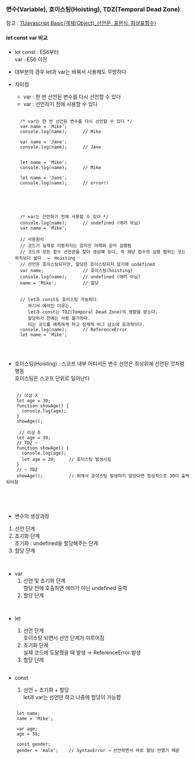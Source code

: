 ### 변수(Variable), 호이스팅(Hoisting), TDZ(Temporal Dead Zone)
참고 : [11Javascript Basic(객체(Object)_선언문, 표현식, 화살표함수)](https://github.com/Son-Sumin/react-notes/blob/main/Javascript%20Basic/11Javascript%20Basic(%EA%B0%9D%EC%B2%B4(Object)_%EC%84%A0%EC%96%B8%EB%AC%B8%2C%20%ED%91%9C%ED%98%84%EC%8B%9D%2C%20%ED%99%94%EC%82%B4%ED%91%9C%ED%95%A8%EC%88%98).md)   

#### let const var 비교   
- let const : ES6부터   
  var : ES6 이전   
- 대부분의 경우 let과 var는 바꿔서 사용해도 무방하다
- 차이점
  * var : 한 번 선언된 변수를 다시 선언할 수 있다
  * var : 선언하기 전에 사용할 수 있다
  <pre>
  <code>
    /* var는 한 번 선언된 변수를 다시 선언할 수 있다 */
    var name = 'Mike';
    console.log(name);      // Mike

    var name = 'Jane';
    console.log(name);      // Jane


    let name = 'Mike';
    console.log(name);      // Mike

    let name = 'Jane';
    console.log(name);      // error!!
  </code>
  </pre>
  <br>

  <pre>
  <code>
    /* var는 선언하기 전에 사용할 수 있다 */
    console.log(name);      // undefined (에러 아님)
    var name = 'Mike';

    // 사용원리
    // 코드가 실제로 이동하지는 않지만 아래와 같이 실행됨
    // 코드의 모든 함수 선언문을 찾아 생성해 둔다, 즉 해당 함수의 실행 범위는 코드 위치보다 넓다  →  Hoisting
    // 선언은 호이스팅되지만, 할당은 호이스팅되지 않기에 undefined
    var name;               // 호이스팅(hoisting)
    console.log(name);      // undefined (에러 아님)
    name = 'Mike';          // 할당


    // let과 const도 호이스팅 가능하다.
       여기서 에러인 이유는,
       let과 const는 TDZ(Temporal Dead Zone)의 영향을 받는다.
       할당하기 전에는 사용 불가하다.
       이는 코드를 예측하게 하고 잠재적 버그 감소에 효과적이다.
    console.log(name);      // ReferenceError
    let name = 'Mike';
  </code>
  </pre>
  <br>

- 호이스팅(Hoisting) : 스코프 내부 어디서든 변수 선언은 최상위에 선언된 것처럼 행동   
  호이스팅은 스코프 단위로 일어난다   
  
<pre>
<code>
    // 이상 X
    let age = 30;
    function showAge() {
      console.log(age);
    }
    showAge();

     // 이상 O
    let age = 30;
    // TDZ ~
    function showAge() {  
      console.log(age);
      let age = 20;     // 호이스팅 발생시킴
    }
    // ~ TDZ
    showAge();          // 위에서 호이스팅 발생하지 않았다면 정상적으로 30이 출력되야함
  </code>
  </pre>
  <br>

- 변수의 생성과정
1. 선언 단계   
2. 초기화 단계   
   초기화 : undefined을 할당해주는 단계
3. 할당 단계   
<br>

  * var   
    1. 선언 및 초기화 단계   
       할당 전에 호출하면 에러가 아닌 undefined 출력   
    2. 할당 단계
<br>

  * let   
    1. 선언 단계   
       호이스팅 되면서 선언 단계가 이루어짐   
    2. 초기화 단계   
       실제 코드에 도달했을 때 발생 → ReferenceError 발생   
    3. 할당 단계   
    <br>

  * const   
    1. 선언 + 초기화 + 할당   
       let과 var는 선언만 하고 나중에 할당이 가능함   
<pre>
<code>
    let name;
    name = 'Mike';

    var age;
    age = 30;

    const gender;
    gender = 'male';    // SyntaxError → 선언하면서 바로 할당 안했기 때문
</code>
</pre>
<br>
